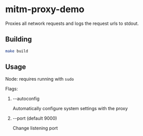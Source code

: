 # mitm-proxy-demo

Proxies all network requests and logs the request urls to stdout.

## Building

```sh
make build
```

## Usage

Node: requires running with `sudo`

Flags:

1) --autoconfig

    Automatically configure system settings with the proxy

2) --port <int> (default 9000)

    Change listening port